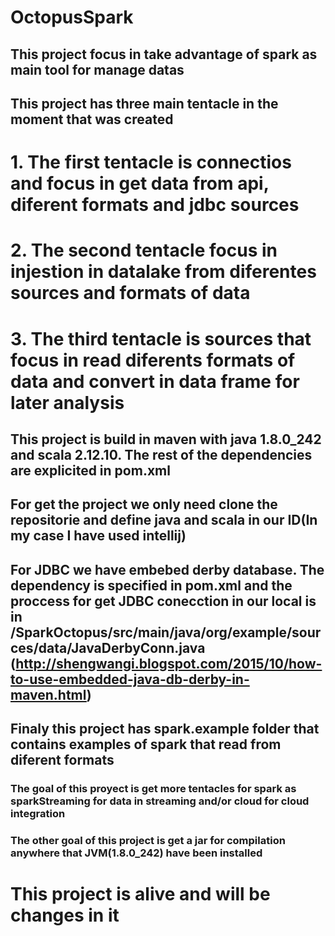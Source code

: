 # OctopusSpark

## This project focus in take advantage of spark as main tool for manage datas

## This project has three main tentacle in the moment that was created



# 1. The first tentacle is connectios and focus in get data from api, diferent formats and jdbc sources
# 2. The second tentacle focus in injestion in datalake from diferentes sources and formats of data
# 3. The third tentacle is sources that focus in read diferents formats of data and convert in data frame for later analysis



## This project is build in maven with java 1.8.0_242 and scala 2.12.10. The rest of the dependencies are explicited in pom.xml

## For get the project we only need clone the repositorie and define java and scala in our ID(In my case I have used intellij)

## For JDBC we have embebed derby database. The dependency is specified in pom.xml and the proccess for get JDBC conecction in our local is in /SparkOctopus/src/main/java/org/example/sources/data/JavaDerbyConn.java (http://shengwangi.blogspot.com/2015/10/how-to-use-embedded-java-db-derby-in-maven.html)

## Finaly this project has spark.example folder that contains examples of spark that read from diferent formats



### The goal of this proyect is get more tentacles for spark as sparkStreaming for data in streaming and/or cloud for cloud integration

### The other goal of this project is get a jar for compilation anywhere that JVM(1.8.0_242) have been installed 



# This project is alive and will be changes in it
